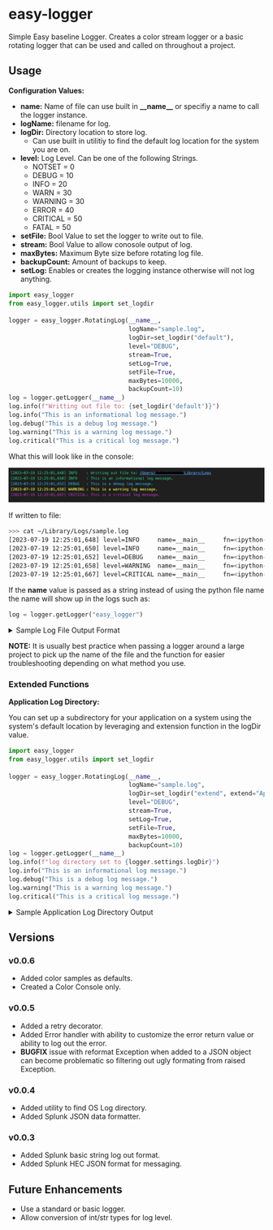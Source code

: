 # easy-logger

Simple Easy baseline Logger. Creates a color stream logger or a basic rotating logger that can be used and called on throughout a project.

## Usage

__Configuration Values:__

* __name:__ Name of file can use built in __\_\_name\_\___ or specifiy a name to call the logger instance.
* __logName:__ filename for log.
* __logDir:__ Directory location to store log.
  * Can use built in utilitiy to find the default log location for the system you are on.
* __level:__ Log Level. Can be one of the following Strings.
  * NOTSET = 0
  * DEBUG = 10
  * INFO = 20
  * WARN = 30
  * WARNING = 30
  * ERROR = 40
  * CRITICAL = 50
  * FATAL = 50
* __setFile:__ Bool Value to set the logger to write out to file.
* __stream:__ Bool Value to allow conosole output of log.
* __maxBytes:__ Maximum Byte size before rotating log file.
* __backupCount:__ Amount of backups to keep.
* __setLog:__ Enables or creates the logging instance otherwise will not log anything.

```python
import easy_logger
from easy_logger.utils import set_logdir

logger = easy_logger.RotatingLog(__name__,
                                 logName="sample.log",
                                 logDir=set_logdir("default"),
                                 level="DEBUG",
                                 stream=True,
                                 setLog=True,
                                 setFile=True,
                                 maxBytes=10000,
                                 backupCount=10)
log = logger.getLogger(__name__)
log.info(f"Writting out file to: {set_logdir('default')}")
log.info("This is an informational log message.")
log.debug("This is a debug log message.")
log.warning("This is a warning log message.")
log.critical("This is a critical log message.")

```

What this will look like in the console:

![console output](https://raw.githubusercontent.com/atav928/py-easy-logger/main/images/sample_output.jpg?token=GHSAT0AAAAAACB6S7Y5A4D4GS7OQRKEILDCZGEADKA)


If written to file:

```bash
>>> cat ~/Library/Logs/sample.log 
[2023-07-19 12:25:01,648] level=INFO     name=__main__     fn=<ipython-input-1-e1c5bba1549c> ln=14 func=<module>: Writting out file to: ~/Library/Logs
[2023-07-19 12:25:01,650] level=INFO     name=__main__     fn=<ipython-input-1-e1c5bba1549c> ln=15 func=<module>: This is an informational log message.
[2023-07-19 12:25:01,652] level=DEBUG    name=__main__     fn=<ipython-input-1-e1c5bba1549c> ln=16 func=<module>: This is a debug log message.
[2023-07-19 12:25:01,658] level=WARNING  name=__main__     fn=<ipython-input-1-e1c5bba1549c> ln=17 func=<module>: This is a warning log message.
[2023-07-19 12:25:01,667] level=CRITICAL name=__main__     fn=<ipython-input-1-e1c5bba1549c> ln=18 func=<module>: This is a critical log message.
```

If the __name__ value is passed as a string instead of using the python file name the name will show up in the logs such as:

```python
log = logger.getLogger("easy_logger")
```

<details><summary> Sample Log File Output Format</summary><p>

```bash
[2023-07-19 12:34:53,266] level=INFO     name=easy_logger  fn=<ipython-input-2-297430e75a74> ln=14 func=<module>: Writting out file to: ~/Library/Logs
[2023-07-19 12:34:53,268] level=INFO     name=easy_logger  fn=<ipython-input-2-297430e75a74> ln=15 func=<module>: This is an informational log message.
[2023-07-19 12:34:53,268] level=DEBUG    name=easy_logger  fn=<ipython-input-2-297430e75a74> ln=16 func=<module>: This is a debug log message.
[2023-07-19 12:34:53,269] level=WARNING  name=easy_logger  fn=<ipython-input-2-297430e75a74> ln=17 func=<module>: This is a warning log message.
[2023-07-19 12:34:53,269] level=CRITICAL name=easy_logger  fn=<ipython-input-2-297430e75a74> ln=18 func=<module>: This is a critical log message.
```

</p></details>

__NOTE:__ It is usually best practice when passing a logger around a large project to pick up the name of the file and the function for easier troubleshooting depending on what method you use.

### Extended Functions

__Application Log Directory:__

You can set up a subdirectory for your application on a system using the system's default location by leveraging and extension function in the logDir value.

```python
import easy_logger
from easy_logger.utils import set_logdir

logger = easy_logger.RotatingLog(__name__,
                                 logName="sample.log",
                                 logDir=set_logdir("extend", extend="ApplicationName"),
                                 level="DEBUG",
                                 stream=True,
                                 setLog=True,
                                 setFile=True,
                                 maxBytes=10000,
                                 backupCount=10)
log = logger.getLogger(__name__)
log.info(f"log directory set to {logger.settings.logDir}")
log.info("This is an informational log message.")
log.debug("This is a debug log message.")
log.warning("This is a warning log message.")
log.critical("This is a critical log message.")
```

<details><summary>Sample Application Log Directory Output</summary><p>

```bash
>>> cat ~/Library/Logs/ApplicationName/sample.log

[2023-07-28 13:03:48,438] level=INFO     name=__main__     fn=<ipython-input-3-edd6755574f8> ln=1 func=<module>: log directory set to ~/Library/Logs/ApplicationName
[2023-07-28 13:03:48,443] level=INFO     name=__main__     fn=<ipython-input-3-edd6755574f8> ln=2 func=<module>: This is an informational log message.
[2023-07-28 13:03:48,446] level=DEBUG    name=__main__     fn=<ipython-input-3-edd6755574f8> ln=3 func=<module>: This is a debug log message.
[2023-07-28 13:03:48,450] level=WARNING  name=__main__     fn=<ipython-input-3-edd6755574f8> ln=4 func=<module>: This is a warning log message.
[2023-07-28 13:03:48,452] level=CRITICAL name=__main__     fn=<ipython-input-3-edd6755574f8> ln=5 func=<module>: This is a critical log message.
```

</p></details>

## Versions

### v0.0.6

* Added color samples as defaults.
* Created a Color Console only.

### v0.0.5

* Added a retry decorator.
* Added Error handler with ability to customize the error return value or ability to log out the error.
* __BUGFIX__ issue with reformat Exception when added to a JSON object can become problematic so filtering out ugly formating from raised Exception.

### v0.0.4

* Added utility to find OS Log directory.
* Added Splunk JSON data formatter.

### v0.0.3

* Added Splunk basic string log out format.
* Added Splunk HEC JSON format for messaging.

## Future Enhancements

* Use a standard or basic logger.
* Allow conversion of int/str types for log level.
